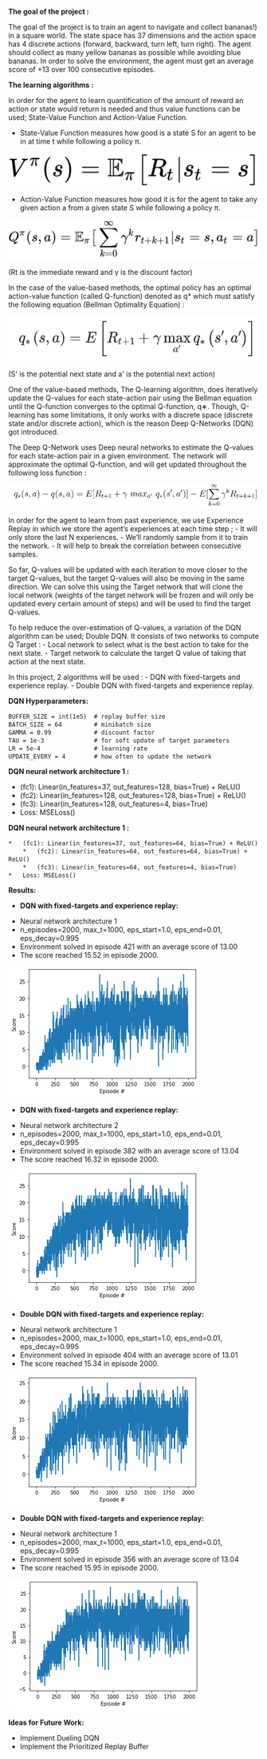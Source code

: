 [//]: # (Image References)

[image1]: ./assets/dqn_results_128.png "DQN result 128"
[image2]: ./assets/dqn_results_64.png "DQN result 64"
[image3]: ./assets/double_dqn_results_128.png "Double DQN result 128"
[image4]: ./assets/double_dqn_results_64.png "Double DQN result 64"
[image10]: ./assets/state_value_fn.png "State value function"
[image11]: ./assets/action_value_fn.png "Action value function"
[image12]: ./assets/bellman_equation.png "Bellman Optimality equation"
[image13]: ./assets/dqn_update.png "DQN update"

**The goal of the project :**

The goal of the project is to train an agent to navigate and collect bananas!) in a square world.
The state space has 37 dimensions and the action space has 4 discrete actions (forward, backward, turn left, turn right).
The agent should collect as many yellow bananas as possible while avoiding blue bananas.
In order to solve the environment, the agent must get an average score of +13 over 100 consecutive episodes.
	
**The learning algorithms :**

In order for the agent to learn quantification of the amount of reward an action or state
would return is needed and thus value functions can be used; State-Value Function and Action-Value Function.
- State-Value Function measures how good is a state S for an agent to be in at time t while following a policy π.

![state_value_fn][image10]

- Action-Value Function measures how good it is for the agent to take any given action a from a given state S while following a policy π.

![action_value_fn][image11]

(Rt is the immediate reward and γ is the discount factor)

In the case of the value-based methods, the optimal policy has an optimal action-value function (called Q-function) denoted as q* which must satisfy the following equation (Bellman Optimality Equation) :

![Bellman Optimality equation][image12]

(S' is the potential next state and a' is the potential next action)

One of the value-based methods, The Q-learning algorithm, does iteratively update the Q-values for each state-action pair using the Bellman equation until the Q-function converges to the optimal Q-function, q∗. Though, Q-learning has some limitations, it only works with a discrete space (discrete state
and/or discrete action), which is the reason Deep Q-Networks (DQN) got introduced.

The Deep Q-Network uses Deep neural networks to estimate the Q-values for each state-action pair in a given environment. The network will approximate the optimal Q-function, and will get updated throughout the following loss function :

![DQN update][image13]

In order for the agent to learn from past experience, we use Experience Replay in which we store the agent’s experiences at each time step ;
	- It will only store the last N experiences.
	- We’ll randomly sample from it to train the network.
	- It will help to break the correlation between consecutive samples.
	
So far, Q-values will be updated with each iteration to move closer to the target Q-values, but the target Q-values will also be moving in the same direction.
We can solve this using the Target network that will clone the local network (weights of the target network will be frozen and will only be updated every certain amount of steps) and will be used to find the target Q-values.

To help reduce the over-estimation of Q-values, a variation of the DQN algorithm can be used; Double DQN.
It consists of two networks to compute Q Target :
	- Local network to select what is the best action to take for the next state.
	- Target network to calculate the target Q value of taking that action at the next state.
	
	
In this project, 2 algorithms will be used :
	- DQN with fixed-targets and experience replay.
	- Double DQN with fixed-targets and experience replay.
	


**DQN Hyperparameters:**

	BUFFER_SIZE = int(1e5)  # replay buffer size
	BATCH_SIZE = 64         # minibatch size
	GAMMA = 0.99            # discount factor
	TAU = 1e-3              # for soft update of target parameters
	LR = 5e-4               # learning rate 
	UPDATE_EVERY = 4        # how often to update the network
	
	
**DQN neural network architecture 1 :**

*   (fc1): Linear(in_features=37, out_features=128, bias=True) + ReLU()
*   (fc2): Linear(in_features=128, out_features=128, bias=True) + ReLU()
*   (fc3): Linear(in_features=128, out_features=4, bias=True) 
*   Loss: MSELoss()

**DQN neural network architecture 1 :**

	*   (fc1): Linear(in_features=37, out_features=64, bias=True) + ReLU()
    	*   (fc2): Linear(in_features=64, out_features=64, bias=True) + ReLU()
    	*   (fc3): Linear(in_features=64, out_features=4, bias=True) 
	*   Loss: MSELoss()

		
**Results:**
	
* **DQN with fixed-targets and experience replay:**
- Neural network architecture 1
- n_episodes=2000, max_t=1000, eps_start=1.0, eps_end=0.01, eps_decay=0.995
- Environment solved in episode 421 with an average score of 13.00
- The score reached 15.52 in episode 2000.

![DQN with NN 1 results][image1]

* **DQN with fixed-targets and experience replay:**
- Neural network architecture 2
- n_episodes=2000, max_t=1000, eps_start=1.0, eps_end=0.01, eps_decay=0.995
- Environment solved in episode 382 with an average score of 13.04
- The score reached 16.32 in episode 2000.

![DQN with NN 2 results][image2]
		
* **Double DQN with fixed-targets and experience replay:**
- Neural network architecture 1
- n_episodes=2000, max_t=1000, eps_start=1.0, eps_end=0.01, eps_decay=0.995
- Environment solved in episode 404 with an average score of 13.01
- The score reached 15.34 in episode 2000.

![Double DQN with NN 1 results][image3]

* **Double DQN with fixed-targets and experience replay:**
- Neural network architecture 1
- n_episodes=2000, max_t=1000, eps_start=1.0, eps_end=0.01, eps_decay=0.995
- Environment solved in episode 356 with an average score of 13.04
- The score reached 15.95 in episode 2000.

![Double DQN with NN 2 results][image4]

**Ideas for Future Work:**

- Implement Dueling DQN
- Implement the Prioritized Replay Buffer
